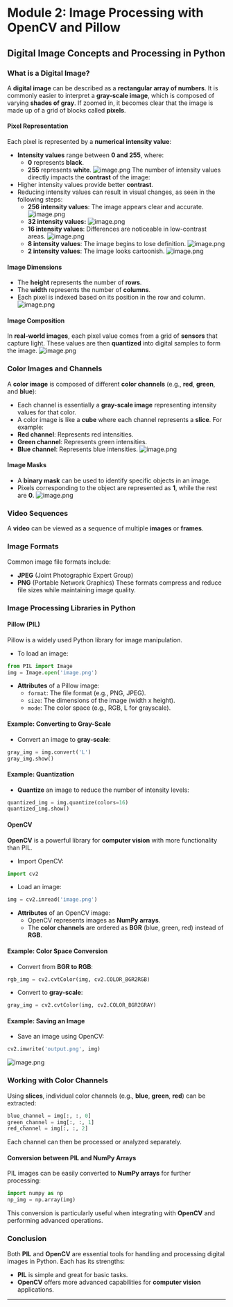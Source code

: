 

# Module 2: Image Processing with OpenCV and Pillow
## Digital Image Concepts and Processing in Python
### What is a Digital Image?
A **digital image** can be described as a **rectangular array of numbers**. It is commonly easier to interpret a **gray-scale image**, which is composed of varying **shades of gray**. If zoomed in, it becomes clear that the image is made up of a grid of blocks called **pixels**.
#### Pixel Representation
Each pixel is represented by a **numerical intensity value**:
- **Intensity values** range between **0 and 255**, where:
	- **0** represents **black**.
	- **255** represents **white**.
![image.png](https://prod-files-secure.s3.us-west-2.amazonaws.com/03e82b26-cccb-4906-bb56-adabcbdc0655/fa1bb4aa-313a-44c2-a7b3-7fa4a8432b08/image.png?X-Amz-Algorithm=AWS4-HMAC-SHA256&X-Amz-Content-Sha256=UNSIGNED-PAYLOAD&X-Amz-Credential=ASIAZI2LB466TCTX4Q2A%2F20250204%2Fus-west-2%2Fs3%2Faws4_request&X-Amz-Date=20250204T122940Z&X-Amz-Expires=3600&X-Amz-Security-Token=IQoJb3JpZ2luX2VjEBQaCXVzLXdlc3QtMiJHMEUCIQDYZxLiXoI%2FQJau%2Fmqhqk4Dobq4ie%2BnVrbqIpZkRLi2YgIgL%2F5l1wWJpBY1pvu8%2B%2BBwdrZzvEPQDq%2Bp2Gb5VqwBt4Uq%2FwMILRAAGgw2Mzc0MjMxODM4MDUiDLWOnM4qfefVn3Vd%2FSrcA7lrjLnKX%2By%2BSM28JANWjp3MkRDRvSZbUiOJWvkLrKjHpr6TEFVGFpMRvvOBn9u4P59xosVHLHMhqzBKX9g89JVdIYn56f4ZAnH1cFeDZ76qf1Ny3qiQ4m4zIB%2Fk8TGL2yFslyATr9MePDi6jSUyCyEMaREDn7d1h8LsJzWBpd8eFiuVPz%2FvSMXTm2EPADfd2qLjJ%2FxfCpmo%2FwydqBfCzVMCPxCpDH%2BYVYe01KIUIbDAPQQzseNzlXa5sF33ZVjeq%2Fej2MJUUiad3%2FKjuBXh%2F6Gu5a74862YL3SU745wIcGCILVWVADnTZPGQL9L5d8G7KN04sFf6LENZiZYS7kqQR4o1EOri5aHyz7Clyn1sXovcXIvIiWAcPa6v%2BV6xatGbUhWEpLg1KLWprz0LxOy2LTpyIHCpOoMOmpLFIXmu5ZCCTUu2jV46RGvWhgD8w6v2PrjvSdzDOOC003yJHERkRYMQjgHfzSH%2F4D66s17fFIuSLq6tZZYY0g3NEgXMycomVXMfOTWf6Cy10rjSZm%2F3exE0sKpKhVxYdIlA7Lh6%2B5VhCySVY96joZaGbVpCTkPigxa9zn2ncwe34P1TcpmGztZwK5FNAZE0UVlSaxfwfKoSMMS37zaL%2FbFzKNYMK%2BCiL0GOqUBXCKRCUM68Wi6z3azNYVBBlTx7SRRsSUitw8gExTYU4tokQPTBJlZ8OpkiEftJS2g%2Bcc1PBT5FSwc0SjKqI9en%2F2URoW7CIks4kbSJj3nB6%2BC7RJhJcYDqc%2FEGgT8ohyVkSum1hYrLZCK8AOIz%2FX2V9FpjEwGbQthI5TQigGye8bRUepylvrpgiJrQlzBEAKQCfwePAmFctkX5kbmjiTXSHxS6miu&X-Amz-Signature=1c2c58534d7f0bf5823d9fa2692c538ca5b02e661348435e76c80bf2ad607259&X-Amz-SignedHeaders=host&x-id=GetObject)
The number of intensity values directly impacts the **contrast** of the image:
- Higher intensity values provide better **contrast**.
- Reducing intensity values can result in visual changes, as seen in the following steps:
	- **256 intensity values**: The image appears clear and accurate.
![image.png](https://prod-files-secure.s3.us-west-2.amazonaws.com/03e82b26-cccb-4906-bb56-adabcbdc0655/0de7dfb4-99dc-4b87-8932-5165b3c3b775/image.png?X-Amz-Algorithm=AWS4-HMAC-SHA256&X-Amz-Content-Sha256=UNSIGNED-PAYLOAD&X-Amz-Credential=ASIAZI2LB4667VUSMOF2%2F20250204%2Fus-west-2%2Fs3%2Faws4_request&X-Amz-Date=20250204T122940Z&X-Amz-Expires=3600&X-Amz-Security-Token=IQoJb3JpZ2luX2VjEBQaCXVzLXdlc3QtMiJGMEQCIAHjT2PPp9mAQKOGCp2Z7neEOfUPTfR3nM0jPx%2F3DNQAAiBeQrwAlAcdC6CUdrAvlG87WXabwH4S5iQ2u0%2Fo2sDzXSr%2FAwgtEAAaDDYzNzQyMzE4MzgwNSIMZrSqV3f10bfKzpUuKtwDUtEWp0ZW2spjxks5XTi8QsPpenvEaIhUTrEiv3mHbmGJL7a5FKoHVcoPeQHHXWwPloMM2kTFNgSPXnnL%2Bp2oyrbegBYJnhXvOUW2dA4qAuqqVPEO8fpe%2BB%2BFknAulMlMwB0YRQyBWoon1mDytUYVToJ35q8dvpv3x0Rl%2FG0H2H1wFLKn%2Bd0lhzW3JhhIGLGFUAg2mqLiqZme%2Be1Pq%2BhHF0Gx9%2BLLKjZFHGOWx4uyP1H2CcNv1IzlJbQYRdIJOCXsBYHVmtWF4DTAm2JwNgTLWupyrNhRm92fvZxRC6NXj0XWy4FKhWhcnWxtWNGidnK%2Fct85PbwssBVFf8FVp6JG1HrmppENJ%2BLTb8llBNXu8A9fFEMDQzq5GRJysgOyZI0EJrupmVi5NmfXf93HfO4RDbGDvCtvekFXVx3V1C8ZSMnbr3PNO8vrqggSXZPKRdZAtFgF8u66qnmsbnUSAK8yOs%2B0%2FFr0Qj0iGQrHlsQuAzdHahM2niIbB80VkZ0vL0bvMg8CYXvsE%2BLsHzHnO1LIUh5GVS2mktespq%2BuI4rHnQDV0nQBKIHLo831ek9jkwni7lpTL0xB%2Fhd51WpbHrjI6LwTCLGq%2BVd0dDODjBMFCg%2FpGfL6kG3rwlzZZUUw6YGIvQY6pgFQls28XBXaAn0Av2TyfIn0yF5hl9U%2BKJa5bnGhs2ISq5CF8ZBPqv9s4WResyXrbhXMac3KIsMAKUgaZF3ZldNE%2BwfKomIVOv%2B2eH3eznPhXQgweJifasRrk9ukAQ9o7D8rtUj6Y%2FWs3kAm0S64%2FvoFrqR0MZuwVrBI9lzzgxx6B3cLrs7BcGZIoC5QPNs2eLjD1eaj9Tj3QptZB7FTnsKG0REOB9H3&X-Amz-Signature=e7f9c920ad0d36061aba3e921df71eff11897f9a458519eef1257f1bdc8de88d&X-Amz-SignedHeaders=host&x-id=GetObject)
	- **32 intensity values:**
![image.png](https://prod-files-secure.s3.us-west-2.amazonaws.com/03e82b26-cccb-4906-bb56-adabcbdc0655/7eb81f08-b190-4c5a-ba2b-2a498a15b2c4/image.png?X-Amz-Algorithm=AWS4-HMAC-SHA256&X-Amz-Content-Sha256=UNSIGNED-PAYLOAD&X-Amz-Credential=ASIAZI2LB4667VUSMOF2%2F20250204%2Fus-west-2%2Fs3%2Faws4_request&X-Amz-Date=20250204T122940Z&X-Amz-Expires=3600&X-Amz-Security-Token=IQoJb3JpZ2luX2VjEBQaCXVzLXdlc3QtMiJGMEQCIAHjT2PPp9mAQKOGCp2Z7neEOfUPTfR3nM0jPx%2F3DNQAAiBeQrwAlAcdC6CUdrAvlG87WXabwH4S5iQ2u0%2Fo2sDzXSr%2FAwgtEAAaDDYzNzQyMzE4MzgwNSIMZrSqV3f10bfKzpUuKtwDUtEWp0ZW2spjxks5XTi8QsPpenvEaIhUTrEiv3mHbmGJL7a5FKoHVcoPeQHHXWwPloMM2kTFNgSPXnnL%2Bp2oyrbegBYJnhXvOUW2dA4qAuqqVPEO8fpe%2BB%2BFknAulMlMwB0YRQyBWoon1mDytUYVToJ35q8dvpv3x0Rl%2FG0H2H1wFLKn%2Bd0lhzW3JhhIGLGFUAg2mqLiqZme%2Be1Pq%2BhHF0Gx9%2BLLKjZFHGOWx4uyP1H2CcNv1IzlJbQYRdIJOCXsBYHVmtWF4DTAm2JwNgTLWupyrNhRm92fvZxRC6NXj0XWy4FKhWhcnWxtWNGidnK%2Fct85PbwssBVFf8FVp6JG1HrmppENJ%2BLTb8llBNXu8A9fFEMDQzq5GRJysgOyZI0EJrupmVi5NmfXf93HfO4RDbGDvCtvekFXVx3V1C8ZSMnbr3PNO8vrqggSXZPKRdZAtFgF8u66qnmsbnUSAK8yOs%2B0%2FFr0Qj0iGQrHlsQuAzdHahM2niIbB80VkZ0vL0bvMg8CYXvsE%2BLsHzHnO1LIUh5GVS2mktespq%2BuI4rHnQDV0nQBKIHLo831ek9jkwni7lpTL0xB%2Fhd51WpbHrjI6LwTCLGq%2BVd0dDODjBMFCg%2FpGfL6kG3rwlzZZUUw6YGIvQY6pgFQls28XBXaAn0Av2TyfIn0yF5hl9U%2BKJa5bnGhs2ISq5CF8ZBPqv9s4WResyXrbhXMac3KIsMAKUgaZF3ZldNE%2BwfKomIVOv%2B2eH3eznPhXQgweJifasRrk9ukAQ9o7D8rtUj6Y%2FWs3kAm0S64%2FvoFrqR0MZuwVrBI9lzzgxx6B3cLrs7BcGZIoC5QPNs2eLjD1eaj9Tj3QptZB7FTnsKG0REOB9H3&X-Amz-Signature=ce47713dae3a2271641810544a5ad4aad9630be55ce4c885527e49d5638790e5&X-Amz-SignedHeaders=host&x-id=GetObject)
	- **16 intensity values**: Differences are noticeable in low-contrast areas.
![image.png](https://prod-files-secure.s3.us-west-2.amazonaws.com/03e82b26-cccb-4906-bb56-adabcbdc0655/6bf56d44-9a14-4b7b-98c2-1f00b8630f0c/image.png?X-Amz-Algorithm=AWS4-HMAC-SHA256&X-Amz-Content-Sha256=UNSIGNED-PAYLOAD&X-Amz-Credential=ASIAZI2LB4667VUSMOF2%2F20250204%2Fus-west-2%2Fs3%2Faws4_request&X-Amz-Date=20250204T122940Z&X-Amz-Expires=3600&X-Amz-Security-Token=IQoJb3JpZ2luX2VjEBQaCXVzLXdlc3QtMiJGMEQCIAHjT2PPp9mAQKOGCp2Z7neEOfUPTfR3nM0jPx%2F3DNQAAiBeQrwAlAcdC6CUdrAvlG87WXabwH4S5iQ2u0%2Fo2sDzXSr%2FAwgtEAAaDDYzNzQyMzE4MzgwNSIMZrSqV3f10bfKzpUuKtwDUtEWp0ZW2spjxks5XTi8QsPpenvEaIhUTrEiv3mHbmGJL7a5FKoHVcoPeQHHXWwPloMM2kTFNgSPXnnL%2Bp2oyrbegBYJnhXvOUW2dA4qAuqqVPEO8fpe%2BB%2BFknAulMlMwB0YRQyBWoon1mDytUYVToJ35q8dvpv3x0Rl%2FG0H2H1wFLKn%2Bd0lhzW3JhhIGLGFUAg2mqLiqZme%2Be1Pq%2BhHF0Gx9%2BLLKjZFHGOWx4uyP1H2CcNv1IzlJbQYRdIJOCXsBYHVmtWF4DTAm2JwNgTLWupyrNhRm92fvZxRC6NXj0XWy4FKhWhcnWxtWNGidnK%2Fct85PbwssBVFf8FVp6JG1HrmppENJ%2BLTb8llBNXu8A9fFEMDQzq5GRJysgOyZI0EJrupmVi5NmfXf93HfO4RDbGDvCtvekFXVx3V1C8ZSMnbr3PNO8vrqggSXZPKRdZAtFgF8u66qnmsbnUSAK8yOs%2B0%2FFr0Qj0iGQrHlsQuAzdHahM2niIbB80VkZ0vL0bvMg8CYXvsE%2BLsHzHnO1LIUh5GVS2mktespq%2BuI4rHnQDV0nQBKIHLo831ek9jkwni7lpTL0xB%2Fhd51WpbHrjI6LwTCLGq%2BVd0dDODjBMFCg%2FpGfL6kG3rwlzZZUUw6YGIvQY6pgFQls28XBXaAn0Av2TyfIn0yF5hl9U%2BKJa5bnGhs2ISq5CF8ZBPqv9s4WResyXrbhXMac3KIsMAKUgaZF3ZldNE%2BwfKomIVOv%2B2eH3eznPhXQgweJifasRrk9ukAQ9o7D8rtUj6Y%2FWs3kAm0S64%2FvoFrqR0MZuwVrBI9lzzgxx6B3cLrs7BcGZIoC5QPNs2eLjD1eaj9Tj3QptZB7FTnsKG0REOB9H3&X-Amz-Signature=0425b62e1ab8c51a9da7fb528a5c9f9aae220b9a72265402957f44b4271b60de&X-Amz-SignedHeaders=host&x-id=GetObject)
	- **8 intensity values**: The image begins to lose definition.
![image.png](https://prod-files-secure.s3.us-west-2.amazonaws.com/03e82b26-cccb-4906-bb56-adabcbdc0655/cca05878-ca1a-43e0-8bec-1d146756f9ae/image.png?X-Amz-Algorithm=AWS4-HMAC-SHA256&X-Amz-Content-Sha256=UNSIGNED-PAYLOAD&X-Amz-Credential=ASIAZI2LB4667VUSMOF2%2F20250204%2Fus-west-2%2Fs3%2Faws4_request&X-Amz-Date=20250204T122940Z&X-Amz-Expires=3600&X-Amz-Security-Token=IQoJb3JpZ2luX2VjEBQaCXVzLXdlc3QtMiJGMEQCIAHjT2PPp9mAQKOGCp2Z7neEOfUPTfR3nM0jPx%2F3DNQAAiBeQrwAlAcdC6CUdrAvlG87WXabwH4S5iQ2u0%2Fo2sDzXSr%2FAwgtEAAaDDYzNzQyMzE4MzgwNSIMZrSqV3f10bfKzpUuKtwDUtEWp0ZW2spjxks5XTi8QsPpenvEaIhUTrEiv3mHbmGJL7a5FKoHVcoPeQHHXWwPloMM2kTFNgSPXnnL%2Bp2oyrbegBYJnhXvOUW2dA4qAuqqVPEO8fpe%2BB%2BFknAulMlMwB0YRQyBWoon1mDytUYVToJ35q8dvpv3x0Rl%2FG0H2H1wFLKn%2Bd0lhzW3JhhIGLGFUAg2mqLiqZme%2Be1Pq%2BhHF0Gx9%2BLLKjZFHGOWx4uyP1H2CcNv1IzlJbQYRdIJOCXsBYHVmtWF4DTAm2JwNgTLWupyrNhRm92fvZxRC6NXj0XWy4FKhWhcnWxtWNGidnK%2Fct85PbwssBVFf8FVp6JG1HrmppENJ%2BLTb8llBNXu8A9fFEMDQzq5GRJysgOyZI0EJrupmVi5NmfXf93HfO4RDbGDvCtvekFXVx3V1C8ZSMnbr3PNO8vrqggSXZPKRdZAtFgF8u66qnmsbnUSAK8yOs%2B0%2FFr0Qj0iGQrHlsQuAzdHahM2niIbB80VkZ0vL0bvMg8CYXvsE%2BLsHzHnO1LIUh5GVS2mktespq%2BuI4rHnQDV0nQBKIHLo831ek9jkwni7lpTL0xB%2Fhd51WpbHrjI6LwTCLGq%2BVd0dDODjBMFCg%2FpGfL6kG3rwlzZZUUw6YGIvQY6pgFQls28XBXaAn0Av2TyfIn0yF5hl9U%2BKJa5bnGhs2ISq5CF8ZBPqv9s4WResyXrbhXMac3KIsMAKUgaZF3ZldNE%2BwfKomIVOv%2B2eH3eznPhXQgweJifasRrk9ukAQ9o7D8rtUj6Y%2FWs3kAm0S64%2FvoFrqR0MZuwVrBI9lzzgxx6B3cLrs7BcGZIoC5QPNs2eLjD1eaj9Tj3QptZB7FTnsKG0REOB9H3&X-Amz-Signature=5d8d47d9e1dc6107c53caebdd1310a620819d548697b7c684c3222845b59b2e1&X-Amz-SignedHeaders=host&x-id=GetObject)
	- **2 intensity values**: The image looks cartoonish.
![image.png](https://prod-files-secure.s3.us-west-2.amazonaws.com/03e82b26-cccb-4906-bb56-adabcbdc0655/12da64d7-6b97-44e0-bc2c-52b9c47ce212/image.png?X-Amz-Algorithm=AWS4-HMAC-SHA256&X-Amz-Content-Sha256=UNSIGNED-PAYLOAD&X-Amz-Credential=ASIAZI2LB4667VUSMOF2%2F20250204%2Fus-west-2%2Fs3%2Faws4_request&X-Amz-Date=20250204T122940Z&X-Amz-Expires=3600&X-Amz-Security-Token=IQoJb3JpZ2luX2VjEBQaCXVzLXdlc3QtMiJGMEQCIAHjT2PPp9mAQKOGCp2Z7neEOfUPTfR3nM0jPx%2F3DNQAAiBeQrwAlAcdC6CUdrAvlG87WXabwH4S5iQ2u0%2Fo2sDzXSr%2FAwgtEAAaDDYzNzQyMzE4MzgwNSIMZrSqV3f10bfKzpUuKtwDUtEWp0ZW2spjxks5XTi8QsPpenvEaIhUTrEiv3mHbmGJL7a5FKoHVcoPeQHHXWwPloMM2kTFNgSPXnnL%2Bp2oyrbegBYJnhXvOUW2dA4qAuqqVPEO8fpe%2BB%2BFknAulMlMwB0YRQyBWoon1mDytUYVToJ35q8dvpv3x0Rl%2FG0H2H1wFLKn%2Bd0lhzW3JhhIGLGFUAg2mqLiqZme%2Be1Pq%2BhHF0Gx9%2BLLKjZFHGOWx4uyP1H2CcNv1IzlJbQYRdIJOCXsBYHVmtWF4DTAm2JwNgTLWupyrNhRm92fvZxRC6NXj0XWy4FKhWhcnWxtWNGidnK%2Fct85PbwssBVFf8FVp6JG1HrmppENJ%2BLTb8llBNXu8A9fFEMDQzq5GRJysgOyZI0EJrupmVi5NmfXf93HfO4RDbGDvCtvekFXVx3V1C8ZSMnbr3PNO8vrqggSXZPKRdZAtFgF8u66qnmsbnUSAK8yOs%2B0%2FFr0Qj0iGQrHlsQuAzdHahM2niIbB80VkZ0vL0bvMg8CYXvsE%2BLsHzHnO1LIUh5GVS2mktespq%2BuI4rHnQDV0nQBKIHLo831ek9jkwni7lpTL0xB%2Fhd51WpbHrjI6LwTCLGq%2BVd0dDODjBMFCg%2FpGfL6kG3rwlzZZUUw6YGIvQY6pgFQls28XBXaAn0Av2TyfIn0yF5hl9U%2BKJa5bnGhs2ISq5CF8ZBPqv9s4WResyXrbhXMac3KIsMAKUgaZF3ZldNE%2BwfKomIVOv%2B2eH3eznPhXQgweJifasRrk9ukAQ9o7D8rtUj6Y%2FWs3kAm0S64%2FvoFrqR0MZuwVrBI9lzzgxx6B3cLrs7BcGZIoC5QPNs2eLjD1eaj9Tj3QptZB7FTnsKG0REOB9H3&X-Amz-Signature=f15fc01b06a2f33979d71fc32328129fc988a68c4e7bc0170759223f03af5a99&X-Amz-SignedHeaders=host&x-id=GetObject)
#### Image Dimensions
- The **height** represents the number of **rows**.
- The **width** represents the number of **columns**.
- Each pixel is indexed based on its position in the row and column.
![image.png](https://prod-files-secure.s3.us-west-2.amazonaws.com/03e82b26-cccb-4906-bb56-adabcbdc0655/ff056335-e79e-4491-b508-30cd45b6c194/image.png?X-Amz-Algorithm=AWS4-HMAC-SHA256&X-Amz-Content-Sha256=UNSIGNED-PAYLOAD&X-Amz-Credential=ASIAZI2LB466TCTX4Q2A%2F20250204%2Fus-west-2%2Fs3%2Faws4_request&X-Amz-Date=20250204T122940Z&X-Amz-Expires=3600&X-Amz-Security-Token=IQoJb3JpZ2luX2VjEBQaCXVzLXdlc3QtMiJHMEUCIQDYZxLiXoI%2FQJau%2Fmqhqk4Dobq4ie%2BnVrbqIpZkRLi2YgIgL%2F5l1wWJpBY1pvu8%2B%2BBwdrZzvEPQDq%2Bp2Gb5VqwBt4Uq%2FwMILRAAGgw2Mzc0MjMxODM4MDUiDLWOnM4qfefVn3Vd%2FSrcA7lrjLnKX%2By%2BSM28JANWjp3MkRDRvSZbUiOJWvkLrKjHpr6TEFVGFpMRvvOBn9u4P59xosVHLHMhqzBKX9g89JVdIYn56f4ZAnH1cFeDZ76qf1Ny3qiQ4m4zIB%2Fk8TGL2yFslyATr9MePDi6jSUyCyEMaREDn7d1h8LsJzWBpd8eFiuVPz%2FvSMXTm2EPADfd2qLjJ%2FxfCpmo%2FwydqBfCzVMCPxCpDH%2BYVYe01KIUIbDAPQQzseNzlXa5sF33ZVjeq%2Fej2MJUUiad3%2FKjuBXh%2F6Gu5a74862YL3SU745wIcGCILVWVADnTZPGQL9L5d8G7KN04sFf6LENZiZYS7kqQR4o1EOri5aHyz7Clyn1sXovcXIvIiWAcPa6v%2BV6xatGbUhWEpLg1KLWprz0LxOy2LTpyIHCpOoMOmpLFIXmu5ZCCTUu2jV46RGvWhgD8w6v2PrjvSdzDOOC003yJHERkRYMQjgHfzSH%2F4D66s17fFIuSLq6tZZYY0g3NEgXMycomVXMfOTWf6Cy10rjSZm%2F3exE0sKpKhVxYdIlA7Lh6%2B5VhCySVY96joZaGbVpCTkPigxa9zn2ncwe34P1TcpmGztZwK5FNAZE0UVlSaxfwfKoSMMS37zaL%2FbFzKNYMK%2BCiL0GOqUBXCKRCUM68Wi6z3azNYVBBlTx7SRRsSUitw8gExTYU4tokQPTBJlZ8OpkiEftJS2g%2Bcc1PBT5FSwc0SjKqI9en%2F2URoW7CIks4kbSJj3nB6%2BC7RJhJcYDqc%2FEGgT8ohyVkSum1hYrLZCK8AOIz%2FX2V9FpjEwGbQthI5TQigGye8bRUepylvrpgiJrQlzBEAKQCfwePAmFctkX5kbmjiTXSHxS6miu&X-Amz-Signature=de7e713a0bcf71c2e7d0732691f941731a2d5e3c8942774aa5dfd64120bc2404&X-Amz-SignedHeaders=host&x-id=GetObject)
#### Image Composition
In **real-world images**, each pixel value comes from a grid of **sensors** that capture light. These values are then **quantized** into digital samples to form the image.
![image.png](https://prod-files-secure.s3.us-west-2.amazonaws.com/03e82b26-cccb-4906-bb56-adabcbdc0655/0c721ea0-409b-4d32-b630-a00d6f170d18/image.png?X-Amz-Algorithm=AWS4-HMAC-SHA256&X-Amz-Content-Sha256=UNSIGNED-PAYLOAD&X-Amz-Credential=ASIAZI2LB466TCTX4Q2A%2F20250204%2Fus-west-2%2Fs3%2Faws4_request&X-Amz-Date=20250204T122940Z&X-Amz-Expires=3600&X-Amz-Security-Token=IQoJb3JpZ2luX2VjEBQaCXVzLXdlc3QtMiJHMEUCIQDYZxLiXoI%2FQJau%2Fmqhqk4Dobq4ie%2BnVrbqIpZkRLi2YgIgL%2F5l1wWJpBY1pvu8%2B%2BBwdrZzvEPQDq%2Bp2Gb5VqwBt4Uq%2FwMILRAAGgw2Mzc0MjMxODM4MDUiDLWOnM4qfefVn3Vd%2FSrcA7lrjLnKX%2By%2BSM28JANWjp3MkRDRvSZbUiOJWvkLrKjHpr6TEFVGFpMRvvOBn9u4P59xosVHLHMhqzBKX9g89JVdIYn56f4ZAnH1cFeDZ76qf1Ny3qiQ4m4zIB%2Fk8TGL2yFslyATr9MePDi6jSUyCyEMaREDn7d1h8LsJzWBpd8eFiuVPz%2FvSMXTm2EPADfd2qLjJ%2FxfCpmo%2FwydqBfCzVMCPxCpDH%2BYVYe01KIUIbDAPQQzseNzlXa5sF33ZVjeq%2Fej2MJUUiad3%2FKjuBXh%2F6Gu5a74862YL3SU745wIcGCILVWVADnTZPGQL9L5d8G7KN04sFf6LENZiZYS7kqQR4o1EOri5aHyz7Clyn1sXovcXIvIiWAcPa6v%2BV6xatGbUhWEpLg1KLWprz0LxOy2LTpyIHCpOoMOmpLFIXmu5ZCCTUu2jV46RGvWhgD8w6v2PrjvSdzDOOC003yJHERkRYMQjgHfzSH%2F4D66s17fFIuSLq6tZZYY0g3NEgXMycomVXMfOTWf6Cy10rjSZm%2F3exE0sKpKhVxYdIlA7Lh6%2B5VhCySVY96joZaGbVpCTkPigxa9zn2ncwe34P1TcpmGztZwK5FNAZE0UVlSaxfwfKoSMMS37zaL%2FbFzKNYMK%2BCiL0GOqUBXCKRCUM68Wi6z3azNYVBBlTx7SRRsSUitw8gExTYU4tokQPTBJlZ8OpkiEftJS2g%2Bcc1PBT5FSwc0SjKqI9en%2F2URoW7CIks4kbSJj3nB6%2BC7RJhJcYDqc%2FEGgT8ohyVkSum1hYrLZCK8AOIz%2FX2V9FpjEwGbQthI5TQigGye8bRUepylvrpgiJrQlzBEAKQCfwePAmFctkX5kbmjiTXSHxS6miu&X-Amz-Signature=77a6b172ea3d7298342178b0ad46c80cf8a0c5173accc640dcfd5f887775c6a6&X-Amz-SignedHeaders=host&x-id=GetObject)
### Color Images and Channels
A **color image** is composed of different **color channels** (e.g., **red**, **green**, and **blue**):
- Each channel is essentially a **gray-scale image** representing intensity values for that color.
- A color image is like a **cube** where each channel represents a **slice**.
For example:
- **Red channel**: Represents red intensities.
- **Green channel**: Represents green intensities.
- **Blue channel**: Represents blue intensities.
![image.png](https://prod-files-secure.s3.us-west-2.amazonaws.com/03e82b26-cccb-4906-bb56-adabcbdc0655/c0cc17c9-842f-413f-82e8-f3f44278cf74/image.png?X-Amz-Algorithm=AWS4-HMAC-SHA256&X-Amz-Content-Sha256=UNSIGNED-PAYLOAD&X-Amz-Credential=ASIAZI2LB466TCTX4Q2A%2F20250204%2Fus-west-2%2Fs3%2Faws4_request&X-Amz-Date=20250204T122940Z&X-Amz-Expires=3600&X-Amz-Security-Token=IQoJb3JpZ2luX2VjEBQaCXVzLXdlc3QtMiJHMEUCIQDYZxLiXoI%2FQJau%2Fmqhqk4Dobq4ie%2BnVrbqIpZkRLi2YgIgL%2F5l1wWJpBY1pvu8%2B%2BBwdrZzvEPQDq%2Bp2Gb5VqwBt4Uq%2FwMILRAAGgw2Mzc0MjMxODM4MDUiDLWOnM4qfefVn3Vd%2FSrcA7lrjLnKX%2By%2BSM28JANWjp3MkRDRvSZbUiOJWvkLrKjHpr6TEFVGFpMRvvOBn9u4P59xosVHLHMhqzBKX9g89JVdIYn56f4ZAnH1cFeDZ76qf1Ny3qiQ4m4zIB%2Fk8TGL2yFslyATr9MePDi6jSUyCyEMaREDn7d1h8LsJzWBpd8eFiuVPz%2FvSMXTm2EPADfd2qLjJ%2FxfCpmo%2FwydqBfCzVMCPxCpDH%2BYVYe01KIUIbDAPQQzseNzlXa5sF33ZVjeq%2Fej2MJUUiad3%2FKjuBXh%2F6Gu5a74862YL3SU745wIcGCILVWVADnTZPGQL9L5d8G7KN04sFf6LENZiZYS7kqQR4o1EOri5aHyz7Clyn1sXovcXIvIiWAcPa6v%2BV6xatGbUhWEpLg1KLWprz0LxOy2LTpyIHCpOoMOmpLFIXmu5ZCCTUu2jV46RGvWhgD8w6v2PrjvSdzDOOC003yJHERkRYMQjgHfzSH%2F4D66s17fFIuSLq6tZZYY0g3NEgXMycomVXMfOTWf6Cy10rjSZm%2F3exE0sKpKhVxYdIlA7Lh6%2B5VhCySVY96joZaGbVpCTkPigxa9zn2ncwe34P1TcpmGztZwK5FNAZE0UVlSaxfwfKoSMMS37zaL%2FbFzKNYMK%2BCiL0GOqUBXCKRCUM68Wi6z3azNYVBBlTx7SRRsSUitw8gExTYU4tokQPTBJlZ8OpkiEftJS2g%2Bcc1PBT5FSwc0SjKqI9en%2F2URoW7CIks4kbSJj3nB6%2BC7RJhJcYDqc%2FEGgT8ohyVkSum1hYrLZCK8AOIz%2FX2V9FpjEwGbQthI5TQigGye8bRUepylvrpgiJrQlzBEAKQCfwePAmFctkX5kbmjiTXSHxS6miu&X-Amz-Signature=777ba57a13980f6558cc8ceaeb3aac69ab5a0a9c667a2da0514a40a63793fa0e&X-Amz-SignedHeaders=host&x-id=GetObject)
#### Image Masks
- A **binary mask** can be used to identify specific objects in an image.
- Pixels corresponding to the object are represented as **1**, while the rest are **0**.
![image.png](https://prod-files-secure.s3.us-west-2.amazonaws.com/03e82b26-cccb-4906-bb56-adabcbdc0655/667eab4d-d19d-4618-81d0-663b6beb002c/image.png?X-Amz-Algorithm=AWS4-HMAC-SHA256&X-Amz-Content-Sha256=UNSIGNED-PAYLOAD&X-Amz-Credential=ASIAZI2LB466TCTX4Q2A%2F20250204%2Fus-west-2%2Fs3%2Faws4_request&X-Amz-Date=20250204T122940Z&X-Amz-Expires=3600&X-Amz-Security-Token=IQoJb3JpZ2luX2VjEBQaCXVzLXdlc3QtMiJHMEUCIQDYZxLiXoI%2FQJau%2Fmqhqk4Dobq4ie%2BnVrbqIpZkRLi2YgIgL%2F5l1wWJpBY1pvu8%2B%2BBwdrZzvEPQDq%2Bp2Gb5VqwBt4Uq%2FwMILRAAGgw2Mzc0MjMxODM4MDUiDLWOnM4qfefVn3Vd%2FSrcA7lrjLnKX%2By%2BSM28JANWjp3MkRDRvSZbUiOJWvkLrKjHpr6TEFVGFpMRvvOBn9u4P59xosVHLHMhqzBKX9g89JVdIYn56f4ZAnH1cFeDZ76qf1Ny3qiQ4m4zIB%2Fk8TGL2yFslyATr9MePDi6jSUyCyEMaREDn7d1h8LsJzWBpd8eFiuVPz%2FvSMXTm2EPADfd2qLjJ%2FxfCpmo%2FwydqBfCzVMCPxCpDH%2BYVYe01KIUIbDAPQQzseNzlXa5sF33ZVjeq%2Fej2MJUUiad3%2FKjuBXh%2F6Gu5a74862YL3SU745wIcGCILVWVADnTZPGQL9L5d8G7KN04sFf6LENZiZYS7kqQR4o1EOri5aHyz7Clyn1sXovcXIvIiWAcPa6v%2BV6xatGbUhWEpLg1KLWprz0LxOy2LTpyIHCpOoMOmpLFIXmu5ZCCTUu2jV46RGvWhgD8w6v2PrjvSdzDOOC003yJHERkRYMQjgHfzSH%2F4D66s17fFIuSLq6tZZYY0g3NEgXMycomVXMfOTWf6Cy10rjSZm%2F3exE0sKpKhVxYdIlA7Lh6%2B5VhCySVY96joZaGbVpCTkPigxa9zn2ncwe34P1TcpmGztZwK5FNAZE0UVlSaxfwfKoSMMS37zaL%2FbFzKNYMK%2BCiL0GOqUBXCKRCUM68Wi6z3azNYVBBlTx7SRRsSUitw8gExTYU4tokQPTBJlZ8OpkiEftJS2g%2Bcc1PBT5FSwc0SjKqI9en%2F2URoW7CIks4kbSJj3nB6%2BC7RJhJcYDqc%2FEGgT8ohyVkSum1hYrLZCK8AOIz%2FX2V9FpjEwGbQthI5TQigGye8bRUepylvrpgiJrQlzBEAKQCfwePAmFctkX5kbmjiTXSHxS6miu&X-Amz-Signature=9e2dad3d1678a8fdbe476eab64425c72ac4a7cadfc77d1ba4f95159f20b357de&X-Amz-SignedHeaders=host&x-id=GetObject)
### Video Sequences
A **video** can be viewed as a sequence of multiple **images** or **frames**.
### Image Formats
Common image file formats include:
- **JPEG** (Joint Photographic Expert Group)
- **PNG** (Portable Network Graphics)
These formats compress and reduce file sizes while maintaining image quality.
### Image Processing Libraries in Python
#### Pillow (PIL)
Pillow is a widely used Python library for image manipulation.
- To load an image:
```python
from PIL import Image
img = Image.open('image.png')
```
- **Attributes** of a Pillow image:
	- `format`: The file format (e.g., PNG, JPEG).
	- `size`: The dimensions of the image (width x height).
	- `mode`: The color space (e.g., RGB, L for grayscale).
#### Example: Converting to Gray-Scale
- Convert an image to **gray-scale**:
```python
gray_img = img.convert('L')
gray_img.show()
```
#### Example: Quantization
- **Quantize** an image to reduce the number of intensity levels:
```python
quantized_img = img.quantize(colors=16)
quantized_img.show()
```
#### OpenCV
**OpenCV** is a powerful library for **computer vision** with more functionality than PIL.
- Import OpenCV:
```python
import cv2
```
- Load an image:
```python
img = cv2.imread('image.png')
```
- **Attributes** of an OpenCV image:
	- OpenCV represents images as **NumPy arrays**.
	- The **color channels** are ordered as **BGR** (blue, green, red) instead of **RGB**.
#### Example: Color Space Conversion
- Convert from **BGR to RGB**:
```python
rgb_img = cv2.cvtColor(img, cv2.COLOR_BGR2RGB)
```
- Convert to **gray-scale**:
```python
gray_img = cv2.cvtColor(img, cv2.COLOR_BGR2GRAY)
```
#### Example: Saving an Image
- Save an image using OpenCV:
```python
cv2.imwrite('output.png', img)
```
![image.png](https://prod-files-secure.s3.us-west-2.amazonaws.com/03e82b26-cccb-4906-bb56-adabcbdc0655/25fcc977-54ea-484c-997e-9b6bd016f347/image.png?X-Amz-Algorithm=AWS4-HMAC-SHA256&X-Amz-Content-Sha256=UNSIGNED-PAYLOAD&X-Amz-Credential=ASIAZI2LB466TCTX4Q2A%2F20250204%2Fus-west-2%2Fs3%2Faws4_request&X-Amz-Date=20250204T122940Z&X-Amz-Expires=3600&X-Amz-Security-Token=IQoJb3JpZ2luX2VjEBQaCXVzLXdlc3QtMiJHMEUCIQDYZxLiXoI%2FQJau%2Fmqhqk4Dobq4ie%2BnVrbqIpZkRLi2YgIgL%2F5l1wWJpBY1pvu8%2B%2BBwdrZzvEPQDq%2Bp2Gb5VqwBt4Uq%2FwMILRAAGgw2Mzc0MjMxODM4MDUiDLWOnM4qfefVn3Vd%2FSrcA7lrjLnKX%2By%2BSM28JANWjp3MkRDRvSZbUiOJWvkLrKjHpr6TEFVGFpMRvvOBn9u4P59xosVHLHMhqzBKX9g89JVdIYn56f4ZAnH1cFeDZ76qf1Ny3qiQ4m4zIB%2Fk8TGL2yFslyATr9MePDi6jSUyCyEMaREDn7d1h8LsJzWBpd8eFiuVPz%2FvSMXTm2EPADfd2qLjJ%2FxfCpmo%2FwydqBfCzVMCPxCpDH%2BYVYe01KIUIbDAPQQzseNzlXa5sF33ZVjeq%2Fej2MJUUiad3%2FKjuBXh%2F6Gu5a74862YL3SU745wIcGCILVWVADnTZPGQL9L5d8G7KN04sFf6LENZiZYS7kqQR4o1EOri5aHyz7Clyn1sXovcXIvIiWAcPa6v%2BV6xatGbUhWEpLg1KLWprz0LxOy2LTpyIHCpOoMOmpLFIXmu5ZCCTUu2jV46RGvWhgD8w6v2PrjvSdzDOOC003yJHERkRYMQjgHfzSH%2F4D66s17fFIuSLq6tZZYY0g3NEgXMycomVXMfOTWf6Cy10rjSZm%2F3exE0sKpKhVxYdIlA7Lh6%2B5VhCySVY96joZaGbVpCTkPigxa9zn2ncwe34P1TcpmGztZwK5FNAZE0UVlSaxfwfKoSMMS37zaL%2FbFzKNYMK%2BCiL0GOqUBXCKRCUM68Wi6z3azNYVBBlTx7SRRsSUitw8gExTYU4tokQPTBJlZ8OpkiEftJS2g%2Bcc1PBT5FSwc0SjKqI9en%2F2URoW7CIks4kbSJj3nB6%2BC7RJhJcYDqc%2FEGgT8ohyVkSum1hYrLZCK8AOIz%2FX2V9FpjEwGbQthI5TQigGye8bRUepylvrpgiJrQlzBEAKQCfwePAmFctkX5kbmjiTXSHxS6miu&X-Amz-Signature=3abca8c34d2c1141bfc3bd5afd28557ee878b9ce3f779062ff7d4a029a12c336&X-Amz-SignedHeaders=host&x-id=GetObject)
### Working with Color Channels
Using **slices**, individual color channels (e.g., **blue**, **green**, **red**) can be extracted:
```python
blue_channel = img[:, :, 0]
green_channel = img[:, :, 1]
red_channel = img[:, :, 2]
```
Each channel can then be processed or analyzed separately.
#### Conversion between PIL and NumPy Arrays
PIL images can be easily converted to **NumPy arrays** for further processing:
```python
import numpy as np
np_img = np.array(img)
```
This conversion is particularly useful when integrating with **OpenCV** and performing advanced operations.
### Conclusion
Both **PIL** and **OpenCV** are essential tools for handling and processing digital images in Python. Each has its strengths:
- **PIL** is simple and great for basic tasks.
- **OpenCV** offers more advanced capabilities for **computer vision** applications.
___


